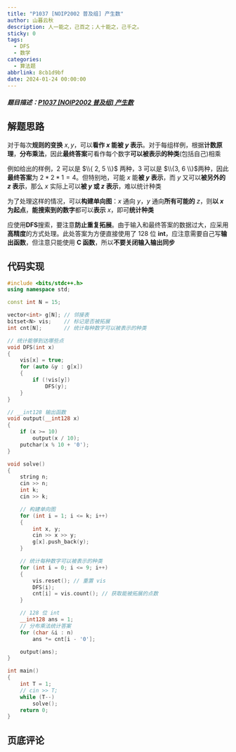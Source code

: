 ```yaml
---
title: "P1037 [NOIP2002 普及组] 产生数"
author: 山暮云秋
description: 人一能之，己百之；人十能之，己千之。
sticky: 0
tags:
  - DFS
  - 数学
categories:
  - 算法题
abbrlink: 8cb1d9bf
date: 2024-01-24 00:00:00
---
```


##### 题目描述：[P1037 [NOIP2002 普及组] 产生数](https://www.luogu.com.cn/problem/P1037)

## 解题思路

对于每次**规则的变换** $x, y$，可以**看作 $x$ 能被 $y$ 表示**。对于每组样例，根据**计数原理**，**分布乘法**，因此**最终答案**可看作每个数字**可以被表示的种类**(包括自己)相乘

例如给出的样例，$2$ 可以是 $\\{ 2, 5 \\}$ 两种，$3$ 可以是 $\\{3, 6 \\}$两种，因此**最终答案**为 $2 * 2 * 1 = 4$。但特别地，可能 $x$ 能**被 $y$ 表示**，而 $y$ 又可以**被另外的 $z$ 表示**，那么 $x$ 实际上可以**被 $y$ 或 $z$ 表示**，难以统计种类

为了处理这样的情况，可以**构建单向图**：$x$ 通向 $y$，$y$ 通向**所有可能的** $z$，则**以 $x$ 为起点**，**能搜索到的数字**都可以**表示** $x$，即可**统计种类**

应使用**DFS**搜索，要注意**防止重复拓展**。由于输入和最终答案的数据过大，应采用**高精度**的方式处理。此处答案为方便直接使用了 $128$ 位 **int**，应注意需要自己写**输出函数**，但注意只能使用 **C 函数**，所以**不要关闭输入输出同步**

## 代码实现

```cpp
#include <bits/stdc++.h>
using namespace std;

const int N = 15;

vector<int> g[N]; // 邻接表
bitset<N> vis;    // 标记是否被拓展
int cnt[N];       // 统计每种数字可以被表示的种类

// 统计能够到达哪些点
void DFS(int x)
{
    vis[x] = true;
    for (auto &y : g[x])
    {
        if (!vis[y])
            DFS(y);
    }
}

// __int128 输出函数
void output(__int128 x)
{
    if (x >= 10)
        output(x / 10);
    putchar(x % 10 + '0');
}

void solve()
{
    string n;
    cin >> n;
    int k;
    cin >> k;

    // 构建单向图
    for (int i = 1; i <= k; i++)
    {
        int x, y;
        cin >> x >> y;
        g[x].push_back(y);
    }

    // 统计每种数字可以被表示的种类
    for (int i = 0; i <= 9; i++)
    {
        vis.reset(); // 重置 vis
        DFS(i);
        cnt[i] = vis.count(); // 获取能被拓展的点数
    }

    // 128 位 int
    __int128 ans = 1;
    // 分布乘法统计答案
    for (char &i : n)
        ans *= cnt[i - '0'];

    output(ans);
}

int main()
{
    int T = 1;
    // cin >> T;
    while (T--)
        solve();
    return 0;
}
```

## 页底评论
